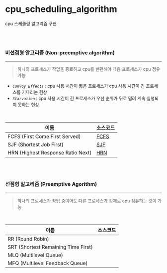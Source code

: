 # cpu_scheduling_algorithm

cpu 스케줄링 알고리즘 구현

<br><br>

### 비선점형 알고리즘 (Non-preemptive algorithm)
---
> 하나의 프로세스가 작업을 종료하고 cpu를 반환해야 다음 프로세스가 cpu 점유 가능
- *`Convoy Effects`* : cpu 사용 시간이 짧은 프로세스가 cpu 사용 시간이 긴 프로세스를 기다리는 현상
- *`Starvation`* : cpu 사용 시간이 긴 프로세스가 우선 순위가 뒤로 밀려 계속 실행되지 못하는 현상

<br>

| 이름 | 소스코드 |
|---|---|
| FCFS (First Come First Served) | [FCFS](./nonpreemptive/FCFS.cc) |
| SJF (Shortest Job First) | [SJF](./nonpreemptive/SJF.cc) |
| HRN (Highest Response Ratio Next) | [HRN](./nonpreemptive/HRN.cc) |

<br><br>

### 선점형 알고리즘 (Preemptive Agorithm)
---
> 하나의 프로세스가 작업 중이어도 다른 프로세스가 강제로 cpu 점유하는 것이 가능

<br>

| 이름 | 소스코드 |
|---|---|
| RR (Round Robin) | |
| SRT (Shortest Remaining Time First) | |
| MLQ (Multilevel Queue) | |
| MFQ (Multilevel Feedback Queue) | |
